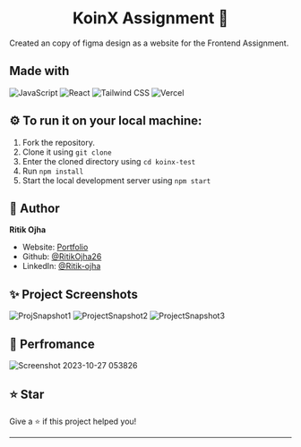 <h1 align="center">KoinX Assignment 👋</h1>

Created an copy of figma design as a website for the Frontend Assignment.


## Made with
![JavaScript](https://img.shields.io/badge/javascript-%23323330.svg?style=for-the-badge&logo=javascript&logoColor=%23F7DF1E)
![React](https://img.shields.io/badge/react-%2320232a.svg?style=for-the-badge&logo=react&logoColor=%2361DAFB)
![Tailwind CSS](https://img.shields.io/badge/Tailwind%20CSS-%231a202c.svg?style=for-the-badge&logo=tailwind-css&logoColor=%2361dafb)
![Vercel](https://img.shields.io/badge/vercel-%23000000.svg?style=for-the-badge&logo=vercel&logoColor=white)

## ⚙️ To run it on your local machine:
1. Fork the repository.
2. Clone it using `git clone`
3. Enter the cloned directory using `cd koinx-test`
4. Run `npm install`
5. Start the local development server using `npm start`

## 👤 Author

**Ritik Ojha**

* Website: [Portfolio](https://ritik-pf.vercel.app/)
* Github: [@RitikOjha26](https://github.com/RitikOjha26)
* LinkedIn: [@Ritik-ojha](https://www.linkedin.com/in/ritik-ojha/)


## ✨ Project Screenshots
![ProjSnapshot1](https://github.com/RitikOjha26/koinx-assesment/assets/144144477/5ed8f29c-f0a0-41e5-8cfb-f145e7c85d1f)
![ProjectSnapshot2](https://github.com/RitikOjha26/koinx-assesment/assets/144144477/2f38afb4-3ee9-4a8f-a572-8e542a2a337d)
![ProjectSnapshot3](https://github.com/RitikOjha26/koinx-assesment/assets/144144477/90099309-1e24-4832-9367-2a74e0fc1de4)

## 🚀 Perfromance 
![Screenshot 2023-10-27 053826](https://github.com/RitikOjha26/koinx-assesment/assets/144144477/ec0e4fa9-211c-4d50-a43c-462866b197b3)


## ⭐️ Star

Give a ⭐️ if this project helped you!

***
